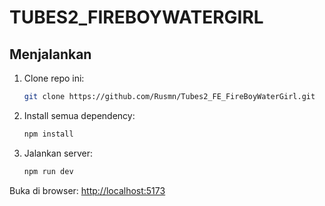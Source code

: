 # TUBES2_FIREBOYWATERGIRL

## Menjalankan

1. Clone repo ini:
   ```bash
   git clone https://github.com/Rusmn/Tubes2_FE_FireBoyWaterGirl.git
   ```

2. Install semua dependency:
   ```bash
   npm install
   ```

3. Jalankan server:
   ```bash
   npm run dev
   ```

Buka di browser: [http://localhost:5173](http://localhost:5173)